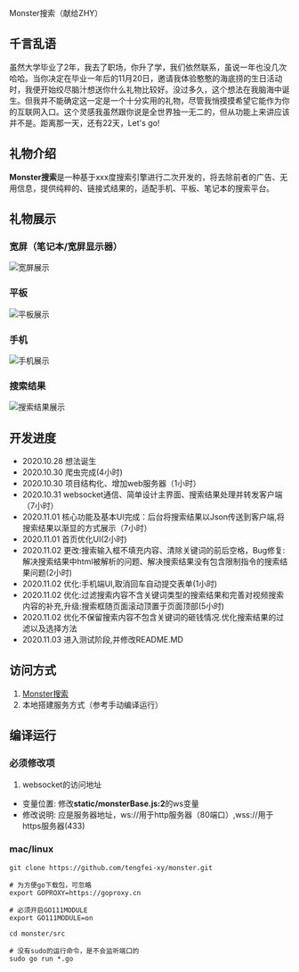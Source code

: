Monster搜索（献给ZHY）

## 千言乱语

虽然大学毕业了2年，我去了职场，你升了学，我们依然联系，虽说一年也没几次哈哈。当你决定在毕业一年后的11月20日，邀请我体验憨憨的海底捞的生日活动时，我便开始绞尽脑汁想送你什么礼物比较好。没过多久，这个想法在我脑海中诞生。但我并不能确定这一定是一个十分实用的礼物，尽管我悄摸摸希望它能作为你的互联网入口。这个灵感我虽然跟你说是全世界独一无二的，但从功能上来讲应该并不是。距离那一天，还有22天，Let's go!

## 礼物介绍

**Monster搜索**是一种基于xxx度搜索引擎进行二次开发的，将去除前者的广告、无用信息，提供纯粹的、链接式结果的，适配手机、平板、笔记本的搜索平台。

## 礼物展示
### 宽屏（笔记本/宽屏显示器）
![宽屏展示](https://github.com/tengfei-xy/show/blob/main/monster/Monster%E6%90%9C%E7%B4%A2-%E5%AE%BD%E5%B1%8F.png)

### 平板
![平板展示](https://github.com/tengfei-xy/show/blob/main/monster/Monster%E6%90%9C%E7%B4%A2-%E5%B9%B3%E6%9D%BF%E5%B1%95%E7%A4%BA.jpg)

### 手机
![手机展示](https://github.com/tengfei-xy/show/blob/main/monster/Mosnter%E6%90%9C%E7%B4%A2-%E6%89%8B%E6%9C%BA%E7%AB%AF%E5%B1%95%E7%A4%BA.jpg)

### 搜索结果
![搜索结果展示](https://github.com/tengfei-xy/show/blob/main/monster/Monster%E6%90%9C%E7%B4%A2-%E6%90%9C%E7%B4%A2%E7%BB%93%E6%9E%9C%E5%B1%95%E7%A4%BA.png)

## 开发进度
- 2020.10.28 想法诞生
- 2020.10.30 爬虫完成(4小时)
- 2020.10.30 项目结构化、增加web服务器（1小时）
- 2020.10.31 websocket通信、简单设计主界面、搜索结果处理并转发客户端（7小时）
- 2020.11.01 核心功能及基本UI完成：后台将搜索结果以Json传送到客户端,将搜索结果以渐显的方式展示（7小时）
- 2020.11.01 首页优化UI(2小时)
- 2020.11.02 更改:搜索输入框不填充内容、清除关键词的前后空格，Bug修复:解决搜索结果中html被解析的问题、解决搜索结果没有包含限制指令的搜索结果问题(2小时)
- 2020.11.02 优化:手机端UI,取消回车自动提交表单(1小时)
- 2020.11.02 优化:过滤搜索内容不含关键词类型的搜索结果和完善对视频搜索内容的补充,升级:搜索框随页面滚动顶置于页面顶部(5小时)
- 2020.11.02 优化不保留搜索内容不包含关键词的砸钱情况.优化搜索结果的过滤以及选择方法
- 2020.11.03 进入测试阶段,并修改README.MD

## 访问方式
1. [Monster搜索](http://116.62.78.44)
2. 本地搭建服务方式（参考手动编译运行）


## 编译运行

### 必须修改项
1. websocket的访问地址
- 变量位置: 修改**static/monsterBase.js:2**的ws变量
- 修改说明: 应是服务器地址，ws://用于http服务器（80端口）,wss://用于https服务器(433)

### mac/linux
```
git clone https://github.com/tengfei-xy/monster.git

# 为方便go下载包，可忽略
export GOPROXY=https://goproxy.cn

# 必须开启GO111MODULE
export GO111MODULE=on

cd monster/src

# 没有sudo的运行命令，是不会监听端口的
sudo go run *.go
```
